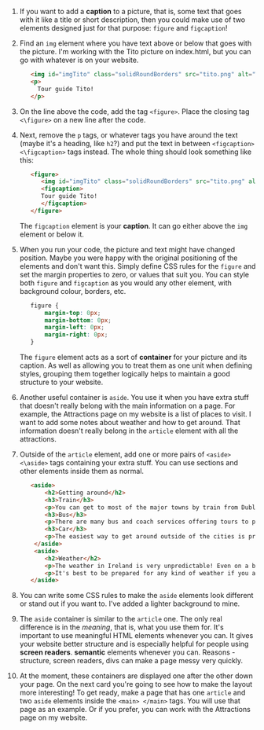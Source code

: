 1. If you want to add a **caption** to a picture, that is, some text that goes with it like a title or short description, then you could make use of two elements designed just for that purpose: `figure` and `figcaption`!
2. Find an `img` element where you have text above or below that goes with the picture. I'm working with the Tito picture on index.html, but you can go with whatever is on your website.  
   ```html
      <img id="imgTito" class="solidRoundBorders" src="tito.png" alt="Tito the dog" />  		
      <p>
        Tour guide Tito!
      </p>
   ```
3. On the line above the code, add the tag `<figure>`. Place the closing tag `<\figure>` on a new line after the code.

4. Next, remove the `p` tags, or whatever tags you have around the text \(maybe it's a heading, like `h2`?\) and put the text in between `<figcaption> <\figcaption>` tags instead. The whole thing should look something like this:
   ```html
      <figure>
         <img id="imgTito" class="solidRoundBorders" src="tito.png" alt="Tito the dog" />  		
         <figcaption>
         Tour guide Tito!
         </figcaption>
      </figure>
   ```
   The `figcaption` element is your **caption**. It can go either above the `img` element or below it.

5. When you run your code, the picture and text might have changed position. Maybe you were happy with the original positioning of the elements and don't want this. Simply define CSS rules for the `figure` and set the margin properties to zero, or values that suit you. You can style both `figure` and `figcaption` as you would any other element, with background colour, borders, etc.
   ```css
      figure { 
          margin-top: 0px;
          margin-bottom: 0px;
          margin-left: 0px;
          margin-right: 0px;
      }
   ```
   The `figure` element acts as a sort of **container** for your picture and its caption. As well as allowing you to treat them as one unit when defining styles, grouping them together logically helps to maintain a good structure to your website.
   
6. Another useful container is `aside`. You use it when you have extra stuff that doesn't really belong with the main information on a page. For example, the Attractions page on my website is a list of places to visit. I want to add some notes about weather and how to get around. That information doesn't really belong in the `article` element with all the attractions.

7. Outside of the `article` element, add one or more pairs of `<aside> <\aside>` tags containing your extra stuff. You can use sections and other elements inside them as normal.
   ```html  
      <aside>
          <h2>Getting around</h2>
          <h3>Train</h3>
          <p>You can get to most of the major towns by train from Dublin.</p>
          <h3>Bus</h3>
          <p>There are many bus and coach services offering tours to popular locations and tourist attractions.</p>
          <h3>Car</h3>
          <p>The easiest way to get around outside of the cities is probably by car. Many remote areas do not have regular public transport services.</p>
       </aside>
       <aside>
          <h2>Weather</h2>
          <p>The weather in Ireland is very unpredictable! Even on a beautiful day you could get unexpectedly rained on.</p>
          <p>It's best to be prepared for any kind of weather if you are going outside.</p>
      </aside>
   ```

8. You can write some CSS rules to make the `aside` elements look different or stand out if you want to. I've added a lighter background to mine. 

9. The `aside` container is similar to the `article` one. The only real difference is in the _meaning_, that is, what you use them for. It's important to use meaningful HTML elements whenever you can. It gives your website better structure and is especially helpful for people using **screen readers**.
  **semantic** elements whenever you can. Reasons - structure, screen readers, divs can make a page messy very quickly.
   
10. At the moment, these containers are displayed one after the other down your page. On the next card you're going to see how to make the layout more interesting! To get ready, make a page that has one `article` and two `aside` elements inside the `<main> </main>` tags. You will use that page as an example. Or if you prefer, you can work with the Attractions page on my website.

   